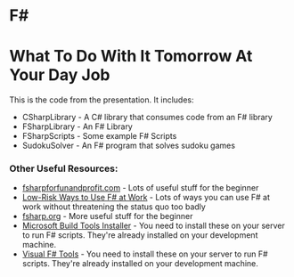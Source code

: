 # F\#
# What To Do With It Tomorrow At Your Day Job

This is the code from the presentation. It includes:

 * CSharpLibrary - A C# library that consumes code from an F# library
 * FSharpLibrary - An F# Library
 * FSharpScripts - Some example F# Scripts
 * SudokuSolver - An F# program that solves sudoku games

### Other Useful Resources:

 * [fsharpforfunandprofit.com](http://fsharpforfunandprofit.com) - Lots of useful stuff for the beginner
 * [Low-Risk Ways to Use F# at Work](http://fsharpforfunandprofit.com/posts/low-risk-ways-to-use-fsharp-at-work/) - Lots of ways you can use F# at work without threatening the status quo too badly
 * [fsharp.org](http://fsharp.org/) - More useful stuff for the beginner
 * [Microsoft Build Tools Installer](https://www.microsoft.com/en-us/download/details.aspx?id=48159) - You need to install these on your server to run F# scripts. They're already installed on your development machine.
 * [Visual F# Tools](https://www.microsoft.com/en-us/download/details.aspx?id=48179) - You need to install these on your server to run F# scripts. They're already installed on your development machine.
